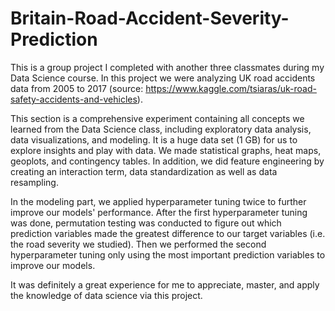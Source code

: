 # Britain-Road-Accident-Severity-Prediction

This is a group project I completed with another three classmates during my Data Science course. In this project we were analyzing UK road accidents data from 2005 to 2017 (source: https://www.kaggle.com/tsiaras/uk-road-safety-accidents-and-vehicles).

This section is a comprehensive experiment containing all concepts we learned from the Data Science class, including exploratory data analysis, data visualizations, and modeling. It is a huge data set (1 GB) for us to explore insights and play with data. We made statistical graphs, heat maps, geoplots, and contingency tables. In addition, we did feature engineering by creating an interaction term, data standardization as well as data resampling.

In the modeling part, we applied hyperparameter tuning twice to further improve our models' performance. After the first hyperparameter tuning was done, permutation testing was conducted to figure out which prediction variables made the greatest difference to our target variables (i.e. the road severity we studied). Then we performed the second hyperparameter tuning only using the most important prediction variables to improve our models.

It was definitely a great experience for me to appreciate, master, and apply the knowledge of data science via this project.
